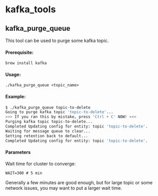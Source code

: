 # kafka_tools


## kafka_purge_queue

This tool can be used to purge some kafka topic.

#### Prerequisite:

    brew install kafka

#### Usage:

    ./kafka_purge_queue <topic_name>

#### Example:
```bash
$ ./kafka_purge_queue topic-to-delete
Going to purge kafka topic 'topic-to-delete'...
>>> If you ran this by mistake, press 'Ctrl + C' NOW! <<<
Purging kafka topic topic-to-delete...
Completed Updating config for entity: topic 'topic-to-delete'.
Waiting for message queue to clear...
Setting retention back to default...
Completed Updating config for entity: topic 'topic-to-delete'.
```

#### Parameters
Wait time for cluster to converge:

    WAIT=300 # 5 min

Generally a few minutes are good enough, but for large topic or some network issues, you may want to put a larger wait time.
